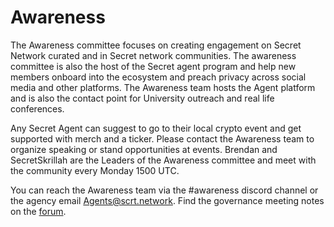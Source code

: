 # Awareness

The Awareness committee focuses on creating engagement on Secret Network curated and in Secret network communities. The awareness committee is also the host of the Secret agent program and help new members onboard into the ecosystem and preach privacy across social media and other platforms. The Awareness team hosts the Agent platform and is also the contact point for University outreach and real life conferences.&#x20;

Any Secret Agent can suggest to go to their local crypto event and get supported with merch and a ticker. Please contact the Awareness team to organize speaking or stand opportunities at events. Brendan and SecretSkrillah are the Leaders of the Awareness committee and meet with the community every Monday 1500 UTC.&#x20;

You can reach the Awareness team via the #awareness discord channel or the agency email Agents@scrt.network. Find the governance meeting notes on the [forum](https://forum.scrt.network/t/governance-meeting-notes-mega-thread/3946/41).
